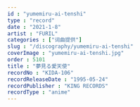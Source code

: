 ```yaml
---
id : "yumemiru-ai-tenshi"
type : "record"
date : "2021-1-8"
artist : "FURIL"
categories : ["词曲提供"]
slug : "/discography/yumemiru-ai-tenshi"
coverImage : "yumemiru-ai-tenshi.jpg"
order : 5101
title : "夢見る愛天使"
recordNo : "KIDA-106"
recordReleaseDate : "1995-05-24"
recordPublisher : "KING RECORDS"
recordType : "anime"
---
```


